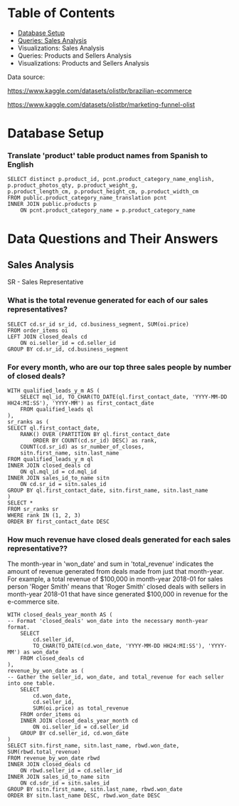 # Table of Contents
* [Database Setup](https://github.com/rsnyderaustin/Ecommerce-Data-Analysis/tree/main?tab=readme-ov-file#database-setup)
* [Queries: Sales Analysis](https://github.com/rsnyderaustin/Ecommerce-Data-Analysis/tree/main?tab=readme-ov-file#sales-analysis)
* Visualizations: Sales Analysis
* Queries: Products and Sellers Analysis
* Visualizations: Products and Sellers Analysis

Data source: 

https://www.kaggle.com/datasets/olistbr/brazilian-ecommerce

https://www.kaggle.com/datasets/olistbr/marketing-funnel-olist

# Database Setup

### Translate 'product' table product names from Spanish to English
```
SELECT distinct p.product_id, pcnt.product_category_name_english, p.product_photos_qty, p.product_weight_g,
p.product_length_cm, p.product_height_cm, p.product_width_cm
FROM public.product_category_name_translation pcnt 
INNER JOIN public.products p
	ON pcnt.product_category_name = p.product_category_name
```

# Data Questions and Their Answers
## Sales Analysis
SR - Sales Representative
### What is the total revenue generated for each of our sales representatives?
```
SELECT cd.sr_id sr_id, cd.business_segment, SUM(oi.price)
FROM order_items oi
LEFT JOIN closed_deals cd
	ON oi.seller_id = cd.seller_id
GROUP BY cd.sr_id, cd.business_segment
```
### For every month, who are our top three sales people by number of closed deals?
```
WITH qualified_leads_y_m AS (
	SELECT mql_id, TO_CHAR(TO_DATE(ql.first_contact_date, 'YYYY-MM-DD HH24:MI:SS'), 'YYYY-MM') as first_contact_date
	FROM qualified_leads ql 
),
sr_ranks as (
SELECT ql.first_contact_date,
	RANK() OVER (PARTITION BY ql.first_contact_date 
		ORDER BY COUNT(cd.sr_id) DESC) as rank,
	COUNT(cd.sr_id) as sr_number_of_closes,
	sitn.first_name, sitn.last_name
FROM qualified_leads_y_m ql 
INNER JOIN closed_deals cd
	ON ql.mql_id = cd.mql_id
INNER JOIN sales_id_to_name sitn
	ON cd.sr_id = sitn.sales_id
GROUP BY ql.first_contact_date, sitn.first_name, sitn.last_name
)
SELECT *
FROM sr_ranks sr
WHERE rank IN (1, 2, 3)
ORDER BY first_contact_date DESC
```
### How much revenue have closed deals generated for each sales representative??
The month-year in 'won_date' and sum in 'total_revenue' indicates the amount of revenue generated from deals made from just that month-year. For example, a total revenue of $100,000 in month-year 2018-01 for sales person 'Roger Smith' means that 'Roger Smith' closed deals with sellers in month-year 2018-01 that have since generated $100,000 in revenue for the e-commerce site.
```
WITH closed_deals_year_month AS (
-- Format 'closed_deals' won_date into the necessary month-year format.
	SELECT 
		cd.seller_id, 
		TO_CHAR(TO_DATE(cd.won_date, 'YYYY-MM-DD HH24:MI:SS'), 'YYYY-MM') as won_date
	FROM closed_deals cd
),
revenue_by_won_date as (
-- Gather the seller_id, won_date, and total_revenue for each seller into one table.
	SELECT 
		cd.won_date,
		cd.seller_id, 
		SUM(oi.price) as total_revenue
	FROM order_items oi
	INNER JOIN closed_deals_year_month cd
		ON oi.seller_id = cd.seller_id
	GROUP BY cd.seller_id, cd.won_date
)
SELECT sitn.first_name, sitn.last_name, rbwd.won_date, SUM(rbwd.total_revenue)
FROM revenue_by_won_date rbwd
INNER JOIN closed_deals cd
	ON rbwd.seller_id = cd.seller_id
INNER JOIN sales_id_to_name sitn
	ON cd.sdr_id = sitn.sales_id
GROUP BY sitn.first_name, sitn.last_name, rbwd.won_date
ORDER BY sitn.last_name DESC, rbwd.won_date DESC
```
